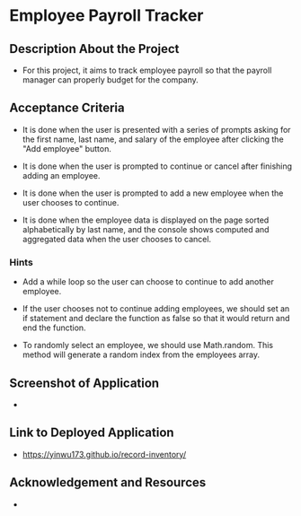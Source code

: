 # Employee Payroll Tracker

 ## Description About the Project

 * For this project, it aims to track employee payroll so that the payroll manager can properly budget for the company.

 ## Acceptance Criteria

 * It is done when the user is presented with a series of prompts asking for the first name, last name, and salary of the employee after clicking the "Add employee" button.

 * It is done when the user is prompted to continue or cancel after finishing adding an employee.

 * It is done when the user is prompted to add a new employee when the user chooses to continue.

 * It is done when the employee data is displayed on the page sorted alphabetically by last name, and the console shows computed and aggregated data when the user chooses to cancel.

 ### Hints 

 * Add a while loop so the user can choose to continue to add another employee.

 * If the user chooses not to continue adding employees, we should set an if statement and declare the function as false so that it would return and end the function.

 * To randomly select an employee, we should use Math.random. This method will generate a random index from the employees array.

 ## Screenshot of Application

 *

 ## Link to Deployed Application

 * https://yinwu173.github.io/record-inventory/

 ## Acknowledgement and Resources

 * 

